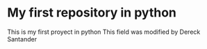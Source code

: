 # My first repository in python

This is my first proyect in python
This field was modified by Dereck Santander